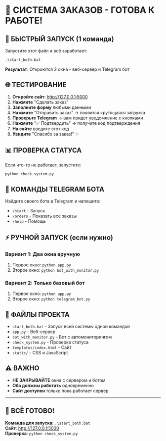 # 🎯 СИСТЕМА ЗАКАЗОВ - ГОТОВА К РАБОТЕ!

## 🚀 БЫСТРЫЙ ЗАПУСК (1 команда)

Запустите этот файл и всё заработает:
```cmd
.\start_both.bat
```

**Результат**: Откроются 2 окна - веб-сервер и Telegram бот

## 🌐 ТЕСТИРОВАНИЕ

1. **Откройте сайт**: http://127.0.0.1:5000
2. **Нажмите** "Сделать заказ" 
3. **Заполните форму** любыми данными
4. **Нажмите** "Отправить заказ" → появится крутящаяся загрузка
5. **Проверьте Telegram** → вам придет уведомление с кнопками
6. **Нажмите** "✅ Подтвердить" → получите код подтверждения
7. **На сайте** введите этот код
8. **Увидите** "Спасибо за заказ!" ✨

## 📊 ПРОВЕРКА СТАТУСА

Если что-то не работает, запустите:
```cmd
python check_system.py
```

## 📱 КОМАНДЫ TELEGRAM БОТА

Найдите своего бота в Telegram и напишите:
- `/start` - Запуск
- `/orders` - Показать все заказы  
- `/help` - Помощь

## ⚡ РУЧНОЙ ЗАПУСК (если нужно)

### Вариант 1: Два окна вручную
1. Первое окно: `python app.py`
2. Второе окно: `python bot_with_monitor.py`

### Вариант 2: Только базовый бот
1. Первое окно: `python app.py`
2. Второе окно: `python telegram_bot.py`

## 🔧 ФАЙЛЫ ПРОЕКТА

- `start_both.bat` - Запуск всей системы одной командой
- `app.py` - Веб-сервер  
- `bot_with_monitor.py` - Бот с автомониторингом
- `check_system.py` - Проверка статуса
- `templates/index.html` - Сайт
- `static/` - CSS и JavaScript

## ⚠️ ВАЖНО

- **НЕ ЗАКРЫВАЙТЕ** окна с сервером и ботом
- **Оба должны работать** одновременно
- **Сайт доступен** только пока работает сервер

---

## 🎉 ВСЁ ГОТОВО! 

**Команда для запуска**: `.\start_both.bat`  
**Сайт**: http://127.0.0.1:5000  
**Проверка**: `python check_system.py`